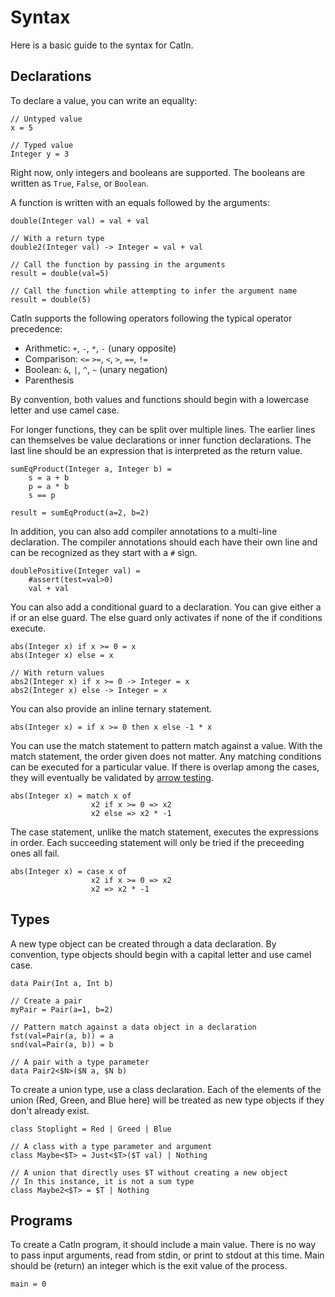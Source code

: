 # Syntax

Here is a basic guide to the syntax for Catln.

## Declarations

To declare a value, you can write an equality:

```
// Untyped value
x = 5

// Typed value
Integer y = 3

```

Right now, only integers and booleans are supported. The booleans are written as `True`, `False`, or `Boolean`.

A function is written with an equals followed by the arguments:

```
double(Integer val) = val + val

// With a return type
double2(Integer val) -> Integer = val + val

// Call the function by passing in the arguments
result = double(val=5)

// Call the function while attempting to infer the argument name
result = double(5)
```

Catln supports the following operators following the typical operator precedence:

- Arithmetic: `+`, `-`, `*`, `-` (unary opposite)
- Comparison: `<=` `>=`, `<`, `>`, `==`, `!=`
- Boolean: `&`, `|`, `^`, `~` (unary negation)
- Parenthesis

By convention, both values and functions should begin with a lowercase letter and use camel case.

For longer functions, they can be split over multiple lines. The earlier lines can themselves be value declarations or inner function declarations. The last line should be an expression that is interpreted as the return value.

```
sumEqProduct(Integer a, Integer b) =
    s = a + b
    p = a * b
    s == p
    
result = sumEqProduct(a=2, b=2)
```

In addition, you can also add compiler annotations to a multi-line declaration. The compiler annotations should each have their own line and can be recognized as they start with a `#` sign.

```
doublePositive(Integer val) =
    #assert(test=val>0)
    val + val
```

You can also add a conditional guard to a declaration. You can give either a if or an else guard. The else guard only activates if none of the if conditions execute.

```
abs(Integer x) if x >= 0 = x
abs(Integer x) else = x

// With return values
abs2(Integer x) if x >= 0 -> Integer = x
abs2(Integer x) else -> Integer = x
```

You can also provide an inline ternary statement.

```
abs(Integer x) = if x >= 0 then x else -1 * x
```

You can use the match statement to pattern match against a value. With the match statement, the order given does not matter. Any matching conditions can be executed for a particular value. If there is overlap among the cases, they will eventually be validated by [arrow testing](philosophy/arrowTesting.md).

```
abs(Integer x) = match x of
                  x2 if x >= 0 => x2
                  x2 else => x2 * -1
```

The case statement, unlike the match statement, executes the expressions in order. Each succeeding statement will only be tried if the preceeding ones all fail.

```
abs(Integer x) = case x of
                  x2 if x >= 0 => x2
                  x2 => x2 * -1
```


## Types

A new type object can be created through a data declaration. By convention, type objects should begin with a capital letter and use camel case.

```
data Pair(Int a, Int b)

// Create a pair
myPair = Pair(a=1, b=2)

// Pattern match against a data object in a declaration
fst(val=Pair(a, b)) = a
snd(val=Pair(a, b)) = b

// A pair with a type parameter
data Pair2<$N>($N a, $N b)
```

To create a union type, use a class declaration. Each of the elements of the union (Red, Green, and Blue here) will be treated as new type objects if they don't already exist.

```
class Stoplight = Red | Greed | Blue

// A class with a type parameter and argument
class Maybe<$T> = Just<$T>($T val) | Nothing

// A union that directly uses $T without creating a new object
// In this instance, it is not a sum type
class Maybe2<$T> = $T | Nothing
```

## Programs

To create a Catln program, it should include a main value. There is no way to pass input arguments, read from stdin, or print to stdout at this time. Main should be (return) an integer which is the exit value of the process.

```
main = 0
```
